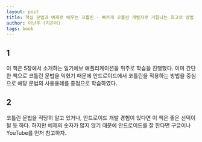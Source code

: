 ```yaml
---
layout: post
title: 핵심 문법과 예제로 배우는 코틀린 - 빠르게 코틀린 개발자로 거듭나는 최고의 방법     
author: 이난주 (지은이)
tags: book
---
```


## 1

이 책은 5장에서 소개하는 일기예보 애플리케이션을 위주로 학습을 진행했다. 이미 간단한 책으로 코틀린 문법을 익혔기 때문에 안드로이드에서 코틀린을 적용하는 방법을 중심으로 해당 문법의 사용용례를 중점으로 학습하였다.

## 2

코틀린 문법을 적당히 알고 있거나, 안드로이드 개발 경험이 있다면 이 책은 좋은 선택이 될 듯 하다. 하지만 예제의 숫자가 많지 않기 때문에 안드로이드를 잘 한다면 구글이나 YouTube를 먼저 참고하자.
